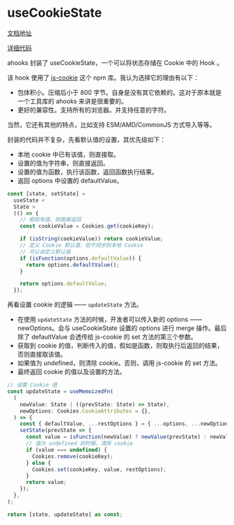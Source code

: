 # useCookieState

[文档地址](https://ahooks.js.org/zh-CN/hooks/use-cookie-state)

[详细代码](https://github.com/GpingFeng/hooks/blob/guangping/read-code/packages/hooks/src/useCookieState/index.ts)

ahooks 封装了 useCookieState，一个可以将状态存储在 Cookie 中的 Hook 。

该 hook 使用了 [js-cookie](https://www.npmjs.com/package/js-cookie 'js-cookie') 这个 npm 库。我认为选择它的理由有以下：

- 包体积小。压缩后小于 800 字节。自身是没有其它依赖的。这对于原本就是一个工具库的 ahooks 来讲是很重要的。
- 更好的兼容性。支持所有的浏览器。并支持任意的字符。

当然，它还有其他的特点，比如支持 ESM/AMD/CommonJS 方式导入等等。

封装的代码并不复杂，先看默认值的设置，其优先级如下：

- 本地 cookie 中已有该值，则直接取。
- 设置的值为字符串，则直接返回。
- 设置的值为函数，执行该函数，返回函数执行结果。
- 返回 options 中设置的 defaultValue。

```js
const [state, setState] =
  useState <
  State >
  (() => {
    // 假如有值，则直接返回
    const cookieValue = Cookies.get(cookieKey);

    if (isString(cookieValue)) return cookieValue;
    // 定义 Cookie 默认值，但不同步到本地 Cookie
    // 可以自定义默认值
    if (isFunction(options.defaultValue)) {
      return options.defaultValue();
    }

    return options.defaultValue;
  });
```

再看设置 cookie 的逻辑 —— `updateState` 方法。

- 在使用 `updateState` 方法的时候，开发者可以传入新的 options —— newOptions。会与 useCookieState 设置的 options 进行 merge 操作。最后除了 defaultValue 会透传给 js-cookie 的 set 方法的第三个参数。
- 获取到 cookie 的值，判断传入的值，假如是函数，则取执行后返回的结果，否则直接取该值。
- 如果值为 undefined，则清除 cookie。否则，调用 js-cookie 的 set 方法。
- 最终返回 cookie 的值以及设置的方法。

```ts
// 设置 Cookie 值
const updateState = useMemoizedFn(
  (
    newValue: State | ((prevState: State) => State),
    newOptions: Cookies.CookieAttributes = {},
  ) => {
    const { defaultValue, ...restOptions } = { ...options, ...newOptions };
    setState(prevState => {
      const value = isFunction(newValue) ? newValue(prevState) : newValue;
      // 值为 undefined 的时候，清除 cookie
      if (value === undefined) {
        Cookies.remove(cookieKey);
      } else {
        Cookies.set(cookieKey, value, restOptions);
      }
      return value;
    });
  },
);

return [state, updateState] as const;
```
